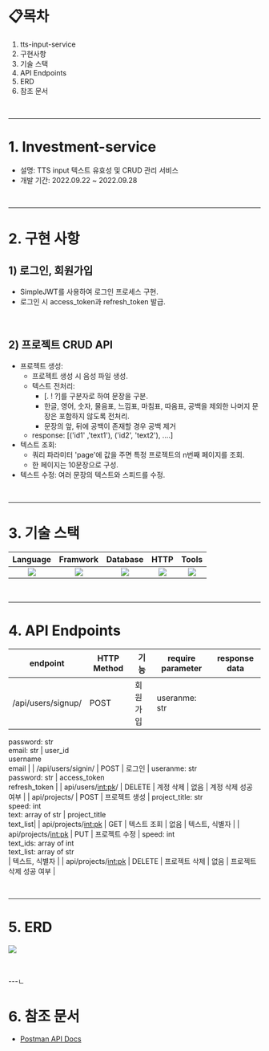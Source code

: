 # 📋목차

1. tts-input-service
2. 구현사항
3. 기술 스택
4. API Endpoints
5. ERD
6. 참조 문서

<br>

---

# 1. Investment-service
- 설명: TTS input 텍스트 유효성 및 CRUD 관리 서비스
- 개발 기간: 2022.09.22 ~ 2022.09.28

<br>

---


# 2. 구현 사항


## 1) 로그인, 회원가입

- SimpleJWT를 사용하여 로그인 프로세스 구현.
- 로그인 시 access_token과 refresh_token 발급.

<br>

## 2) 프로젝트 CRUD API

- 프로젝트 생성: 
    - 프로젝트 생성 시 음성 파일 생성.
    - 텍스트 전처리:
        - [. ! ?]를 구분자로 하여 문장을 구분.
        - 한글, 영어, 숫자, 물음표, 느낌표, 마침표, 따옴표, 공백을 제외한 나머지 문장은 포함하지 않도록 전처리.
        - 문장의 앞, 뒤에 공백이 존재할 경우 공백 제거
    - response: [('id1' ,'text1'), ('id2', 'text2'), ....]
- 텍스트 조회:
    - 쿼리 파라미터 'page'에 값을 주면 특정 프로젝트의 n번째 페이지를 조회.
    - 한 페이지는 10문장으로 구성.
- 텍스트 수정: 여러 문장의 텍스트와 스피드를 수정.

<br>

---

# 3. 기술 스택
Language | Framwork | Database | HTTP | Tools
| :----------------------------------------------------------------------------------------------------: | :----------------------------------------------------------------------------------------------------: | :--------------------------------------------------------------------------------------------------: | :----------------------------------------------------------------------------------------------------------: | :------------------------------------------------------------------------------------------------------: | 
| <img src="https://img.shields.io/badge/python-3776AB?style=for-the-badge&logo=python&logoColor=white"> | <img src="https://img.shields.io/badge/django-092E20?style=for-the-badge&logo=django&logoColor=white"> | <img src="https://img.shields.io/badge/mysql-4479A1?style=for-the-badge&logo=mysql&logoColor=white"> | <img src="https://img.shields.io/badge/postman-FF6C37?style=for-the-badge&logo=postman&logoColor=white"> | <img src="https://img.shields.io/badge/git-F05032?style=for-the-badge&logo=git&logoColor=white"> 


<br>

---

# 4. API Endpoints
| endpoint | HTTP Method | 기능   | require parameter                                                                                                   | response data |
|----------|-------------|------|---------------------------------------------------------------------------------------------------------------------|---------------|
| /api/users/signup/  | POST   | 회원가입 |  useranme: str <br>
password: str <br>
email: str  | user_id <br> username <br> email |
| /api/users/signin/ | POST   | 로그인 |  useranme: str <br>
password: str  | access_token <br> refresh_token |
| api/users/<int:pk>/  | DELETE   | 계정 삭제 |  없음  | 계정 삭제 성공 여부 |
| api/projects/  | POST   | 프로젝트 생성 |  project_title: str <br> speed: int <br> text: array of str | project_title <br> text_list|
| api/projects/<int:pk>   | GET   | 텍스트 조회 |  없음 | 텍스트, 식별자 |
| api/projects/<int:pk>   | PUT   | 프로젝트 수정 |  speed: int <br> text_ids: array of int <br> text_list: array of str <br> | 텍스트, 식별자 |
| api/projects/<int:pk>   | DELETE   | 프로젝트 삭제 |  없음 | 프로젝트 삭제 성공 여부 |

<br>

---

# 5. ERD
![](https://user-images.githubusercontent.com/65996045/192437701-f49d5761-a761-4874-9e15-efe850382683.png)

<br>

---ㄴ

# 6. 참조 문서
- [Postman API Docs](https://documenter.getpostman.com/view/21254145/2s83eyrGyY)